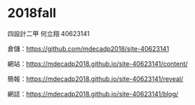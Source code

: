 # 2018fall 
四設計二甲 何立翔 40623141

倉儲：https://github.com/mdecadp2018/site-40623141

網站：https://mdecadp2018.github.io/site-40623141/content/

簡報：https://mdecadp2018.github.io/site-40623141/reveal/

網誌：https://mdecadp2018.github.io/site-40623141/blog/
